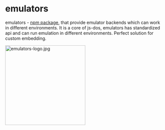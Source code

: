 # emulators

emulators - [npm package](https://www.npmjs.com/package/emulators), that provide emulator backends which can work in 
different environments. It is a core of js-dos, emulators has standardized api and can run emulation in different 
environments. Perfect solution for custom embedding.

<img alt="emulators-logo.jpg" height="256" src="emulators-logo.jpg" title="Emulators Logo" width="256"/>
